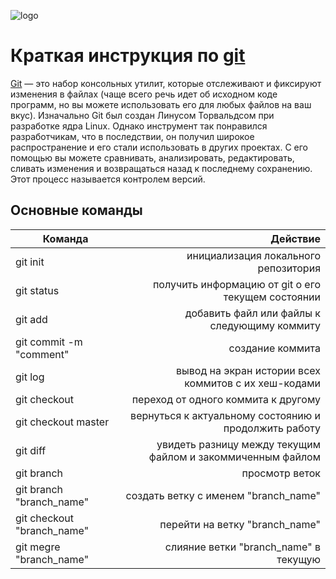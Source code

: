![logo](/logo.png)


# Краткая инструкция по [git](https://book.git-scm.com "--distributed-even-if-your-workflow-isnt")

[Git](https://proglib.io/p/git-for-half-an-hour "Git за полчаса: руководство для начинающих") — это набор консольных утилит, которые отслеживают и фиксируют изменения в файлах (чаще всего речь идет об исходном коде программ, но вы можете использовать его для любых файлов на ваш вкус). Изначально Git был создан Линусом Торвальдсом при разработке ядра Linux. Однако инструмент так понравился разработчикам, что в последствии, он получил широкое распространение и его стали использовать в других проектах. С его помощью вы можете сравнивать, анализировать, редактировать, сливать изменения и возвращаться назад к последнему сохранению. Этот процесс называется контролем версий. 




## Основные команды

Команда                     | Действие
------------                | ---------:
git init                    | инициализация локального репозитория
git status                  | получить информацию от git о его текущем состоянии
git add                     | добавить файл или файлы к следующиму коммиту
git commit -m "comment"     | создание коммита
git log                     | вывод на экран истории всех коммитов с их хеш-кодами
git checkout                | переход от одного коммита к другому
git checkout master         | вернуться к актуальному состоянию и продолжить работу
git diff                    | увидеть разницу между текущим файлом и закоммиченным файлом
git branch  | просмотр веток
git branch "branch_name" | создать ветку с именем "branch_name"
git checkout "branch_name" | перейти на ветку "branch_name"
git megre "branch_name" | слияние ветки "branch_name" в текущую
